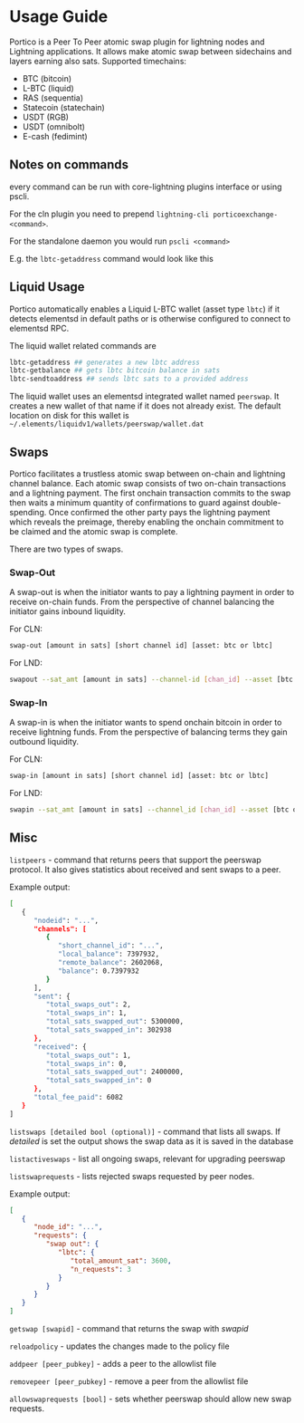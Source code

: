 # Usage Guide

Portico is a Peer To Peer atomic swap plugin for lightning nodes and Lightning applications. It allows make atomic swap between sidechains and layers earning also sats. Supported timechains:

- BTC (bitcoin)
- L-BTC (liquid)
- RAS (sequentia)
- Statecoin (statechain)
- USDT (RGB)
- USDT (omnibolt)
- E-cash (fedimint)

## Notes on commands

every command can be run with core-lightning plugins interface or using pscli.

For the cln plugin you need to prepend `lightning-cli porticoexchange-<command>`.

For the standalone daemon you would run `pscli <command>`

E.g. the `lbtc-getaddress` command would look like this

## Liquid Usage

Portico automatically enables a Liquid L-BTC wallet (asset type `lbtc`) if it detects elementsd in default paths or is otherwise configured to connect to elementsd RPC.

The liquid wallet related commands are

```bash
lbtc-getaddress ## generates a new lbtc address
lbtc-getbalance ## gets lbtc bitcoin balance in sats
lbtc-sendtoaddress ## sends lbtc sats to a provided address
```

The liquid wallet uses an elementsd integrated wallet named `peerswap`. It creates a new wallet of that name if it does not already exist. The default location on disk for this wallet is `~/.elements/liquidv1/wallets/peerswap/wallet.dat`

## Swaps

Portico facilitates a trustless atomic swap between on-chain and lightning channel balance. Each atomic swap consists of two on-chain transactions and a lightning payment. The first onchain transaction commits to the swap then waits a minimum quantity of confirmations to guard against double-spending. Once confirmed the other party pays the lightning payment which reveals the preimage, thereby enabling the onchain commitment to be claimed and the atomic swap is complete.

There are two types of swaps.

### Swap-Out

A swap-out is when the initiator wants to pay a lightning payment in order to receive on-chain funds. From the perspective of channel balancing the initiator gains inbound liquidity.

For CLN:
```bash
swap-out [amount in sats] [short channel id] [asset: btc or lbtc]
```

For LND:
```bash
swapout --sat_amt [amount in sats] --channel-id [chan_id] --asset [btc or lbtc]
```

### Swap-In

A swap-in is when the initiator wants to spend onchain bitcoin in order to receive lightning funds. From the perspective of balancing terms they gain outbound liquidity.

For CLN:
```bash
swap-in [amount in sats] [short channel id] [asset: btc or lbtc]
```

For LND:
```bash
swapin --sat_amt [amount in sats] --channel_id [chan_id] --asset [btc or lbtc]
```


## Misc
`listpeers` - command that returns peers that support the peerswap protocol. It also gives statistics about received and sent swaps to a peer.

Example output:
```bash
[
   {
      "nodeid": "...",
      "channels": [
         {
            "short_channel_id": "...",
            "local_balance": 7397932,
            "remote_balance": 2602068,
            "balance": 0.7397932
         }
      ],
      "sent": {
         "total_swaps_out": 2,
         "total_swaps_in": 1,
         "total_sats_swapped_out": 5300000,
         "total_sats_swapped_in": 302938
      },
      "received": {
         "total_swaps_out": 1,
         "total_swaps_in": 0,
         "total_sats_swapped_out": 2400000,
         "total_sats_swapped_in": 0
      },
      "total_fee_paid": 6082
   }
]
```

`listswaps [detailed bool (optional)]` - command that lists all swaps. If _detailed_ is set the output shows the swap data as it is saved in the database

`listactiveswaps` - list all ongoing swaps, relevant for upgrading peerswap

`listswaprequests` - lists rejected swaps requested by peer nodes.

Example output:
```json
[
   {
      "node_id": "...",
      "requests": {
         "swap out": {
            "lbtc": {
               "total_amount_sat": 3600,
               "n_requests": 3
            }
         }
      }
   }
]
```

`getswap [swapid]` - command that returns the swap with _swapid_

`reloadpolicy` - updates the changes made to the policy file

`addpeer [peer_pubkey]` - adds a peer to the allowlist file

`removepeer [peer_pubkey]` - remove a peer from the allowlist file

`allowswaprequests [bool]` - sets whether peerswap should allow new swap requests.

